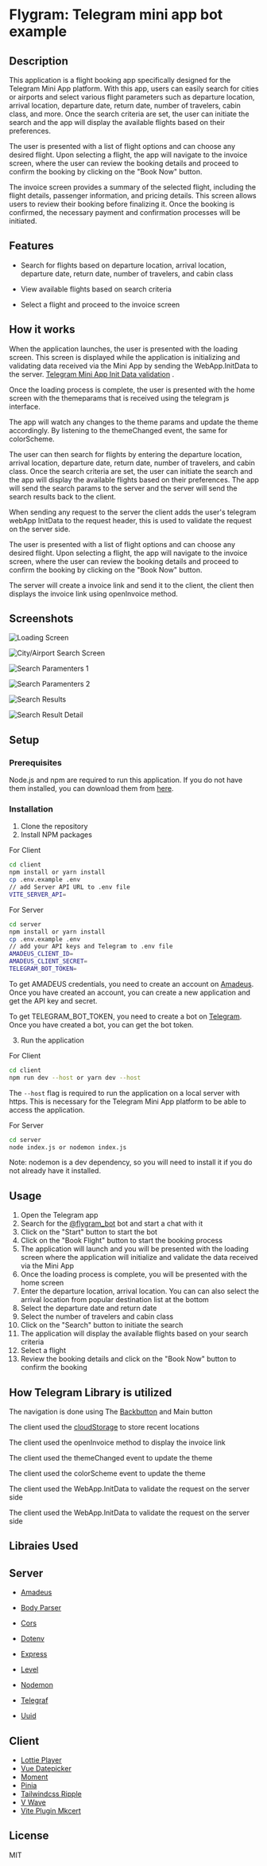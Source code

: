 # Flygram: Telegram mini app bot example

## Description

This application is a flight booking app specifically designed for the Telegram Mini App platform. With this app, users can easily search for cities or airports and select various flight parameters such as departure location, arrival location, departure date, return date, number of travelers, cabin class, and more. Once the search criteria are set, the user can initiate the search and the app will display the available flights based on their preferences.

The user is presented with a list of flight options and can choose any desired flight. Upon selecting a flight, the app will navigate to the invoice screen, where the user can review the booking details and proceed to confirm the booking by clicking on the "Book Now" button.

The invoice screen provides a summary of the selected flight, including the flight details, passenger information, and pricing details. This screen allows users to review their booking before finalizing it. Once the booking is confirmed, the necessary payment and confirmation processes will be initiated.

## Features

- Search for flights based on departure location, arrival location, departure date, return date, number of travelers, and cabin class

- View available flights based on search criteria

- Select a flight and proceed to the invoice screen

## How it works

When the application launches, the user is presented with the loading screen. This screen is displayed while the application is initializing and validating data received via the Mini App by sending the WebApp.InitData to the server. [Telegram Mini App Init Data validation](https://core.telegram.org/bots/webapps#validating-data-received-via-the-mini-app)
.

Once the loading process is complete, the user is presented with the home screen with the themeparams that is received using the telegram js interface.

The app will watch any changes to the theme params and update the theme accordingly. By listening to the themeChanged event, the same for colorScheme.

The user can then search for flights by entering the departure location, arrival location, departure date, return date, number of travelers, and cabin class. Once the search criteria are set, the user can initiate the search and the app will display the available flights based on their preferences. The app will send the search params to the server and the server will send the search results back to the client.

When sending any request to the server the client adds the user's telegram webApp InitData to the request header, this is used to validate the request on the server side.

The user is presented with a list of flight options and can choose any desired flight. Upon selecting a flight, the app will navigate to the invoice screen, where the user can review the booking details and proceed to confirm the booking by clicking on the "Book Now" button.

The server will create a invoice link and send it to the client, the client then displays the invoice link using openInvoice method.

## Screenshots

![Loading Screen](https://flygram.netlify.app/photo_2023-10-10_21-50-06.jpg)

![City/Airport Search Screen](https://flygram.netlify.app/photo_2023-10-10_21-50-08.jpg)

![Search Paramenters 1](https://flygram.netlify.app/photo_2023-10-10_21-50-16.jpg)

![Search Paramenters 2](https://flygram.netlify.app/photo_2023-10-10_21-50-18.jpg)

![Search Results](https://flygram.netlify.app/photo_2023-10-10_21-50-26.jpg)

![Search Result Detail](https://flygram.netlify.app/photo_2023-10-10_21-50-28.jpg)

## Setup

### Prerequisites

Node.js and npm are required to run this application. If you do not have them installed, you can download them from [here](https://nodejs.org/en/download/).

### Installation

1. Clone the repository
2. Install NPM packages

For Client

```sh
cd client
npm install or yarn install
cp .env.example .env
// add Server API URL to .env file
VITE_SERVER_API=
```

For Server

```sh
cd server
npm install or yarn install
cp .env.example .env
// add your API keys and Telegram to .env file
AMADEUS_CLIENT_ID=
AMADEUS_CLIENT_SECRET=
TELEGRAM_BOT_TOKEN=
```

To get AMADEUS credentials, you need to create an account on [Amadeus](https://developers.amadeus.com/). Once you have created an account, you can create a new application and get the API key and secret.

To get TELEGRAM_BOT_TOKEN, you need to create a bot on [Telegram](https://core.telegram.org/bots#6-botfather). Once you have created a bot, you can get the bot token.

3. Run the application

For Client

```sh
cd client
npm run dev --host or yarn dev --host
```

The `--host` flag is required to run the application on a local server with https. This is necessary for the Telegram Mini App platform to be able to access the application.

For Server

```sh
cd server
node index.js or nodemon index.js
```

Note: nodemon is a dev dependency, so you will need to install it if you do not already have it installed.

## Usage

1. Open the Telegram app
2. Search for the [@flygram_bot](https://t.me/flygram_bot) bot and start a chat with it
3. Click on the "Start" button to start the bot
4. Click on the "Book Flight" button to start the booking process
5. The application will launch and you will be presented with the loading screen where the application will initialize and validate the data received via the Mini App
6. Once the loading process is complete, you will be presented with the home screen
7. Enter the departure location, arrival location. You can can also select the arrival location from popular destination list at the bottom
8. Select the departure date and return date
9. Select the number of travelers and cabin class
10. Click on the "Search" button to initiate the search
11. The application will display the available flights based on your search criteria
12. Select a flight
13. Review the booking details and click on the "Book Now" button to confirm the booking

## How Telegram Library is utilized

The navigation is done using The [Backbutton](https://core.telegram.org/bots/webapps#backbutton) and Main button

The client used the [cloudStorage](https://core.telegram.org/bots/webapps#cloudstorage) to store recent locations

The client used the openInvoice method to display the invoice link

The client used the themeChanged event to update the theme

The client used the colorScheme event to update the theme

The client used the WebApp.InitData to validate the request on the server side

The client used the WebApp.InitData to validate the request on the server side

## Libraies Used

## Server

- [Amadeus](https://developers.amadeus.com/)
- [Body Parser](https://www.npmjs.com/package/body-parser)

- [Cors](https://www.npmjs.com/package/cors)
- [Dotenv](https://www.npmjs.com/package/dotenv)
- [Express](https://www.npmjs.com/package/express)
- [Level](https://www.npmjs.com/package/level)
- [Nodemon](https://www.npmjs.com/package/nodemon)
- [Telegraf](https://www.npmjs.com/package/telegraf)
- [Uuid](https://www.npmjs.com/package/uuid)

## Client

- [Lottie Player](https://www.npmjs.com/package/@lottiefiles/lottie-player)
- [Vue Datepicker](https://www.npmjs.com/package/@vuepic/vue-datepicker)
- [Moment](https://www.npmjs.com/package/moment)
- [Pinia](https://www.npmjs.com/package/pinia)
- [Tailwindcss Ripple](https://www.npmjs.com/package/tailwindcss-ripple)
- [V Wave](https://www.npmjs.com/package/v-wave)
- [Vite Plugin Mkcert](https://www.npmjs.com/package/vite-plugin-mkcert)

## License

MIT

